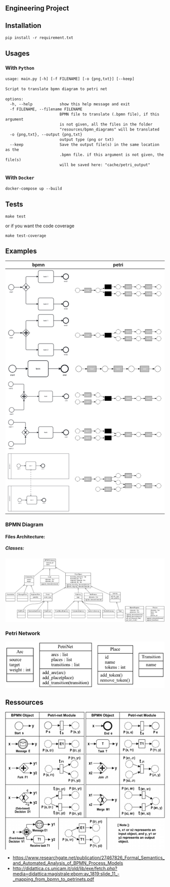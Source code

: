 ## Engineering Project

## Installation

```
pip install -r requirement.txt
```

## Usages 

### With `Python`

```
usage: main.py [-h] [-f FILENAME] [-o {png,txt}] [--keep]

Script to translate bpmn diagram to petri net

options:
  -h, --help            show this help message and exit
  -f FILENAME, --filename FILENAME
                        BPMN file to translate (.bpmn file), if this argument
                        is not given, all the files in the folder
                        "resources/bpmn_diagrams" will be translated
  -o {png,txt}, --output {png,txt}
                        output type (png or txt)
  --keep                Save the output file(s) in the same location as the
                        .bpmn file. if this argument is not given, the file(s)
                        will be saved here: "cache/petri_output"
```

### With `Docker`

```
docker-compose up --build
```

## Tests

``` shell
make test
```

or if you want the code coverage 

``` shell
make test-coverage
```


## Examples
<div style="background: white">

|                                              bpmn                                              |                                              petri                                              |
|:----------------------------------------------------------------------------------------------:|:-----------------------------------------------------------------------------------------------:|
| ![start_decision_tasks_ends.png](resources%2Fimg%2Fbpmn_parts%2Fstart_decision_tasks_ends.png) | ![start_decision_tasks_ends.png](resources%2Fimg%2Fpetri_parts%2Fstart_decision_tasks_ends.png) |
|     ![start_fork_tasks_ends.png](resources%2Fimg%2Fbpmn_parts%2Fstart_fork_tasks_ends.png)     |     ![start_fork_tasks_ends.png](resources%2Fimg%2Fpetri_parts%2Fstart_fork_tasks_ends.png)     |
|            ![start_task_end.png](resources%2Fimg%2Fbpmn_parts%2Fstart_task_end.png)            |            ![start_task_end.png](resources%2Fimg%2Fpetri_parts%2Fstart_task_end.png)            |
|      ![starts_join_task_end.png](resources%2Fimg%2Fbpmn_parts%2Fstarts_join_task_end.png)      |      ![starts_join_task_end.png](resources%2Fimg%2Fpetri_parts%2Fstarts_join_task_end.png)      |
|     ![starts_merge_task_end.png](resources%2Fimg%2Fbpmn_parts%2Fstarts_merge_task_end.png)     |     ![starts_merge_task_end.png](resources%2Fimg%2Fpetri_parts%2Fstarts_merge_task_end.png)     |
|     ![starts_processes_ends.png](resources%2Fimg%2Fbpmn_parts%2Fstarts_processes_ends.png)     |     ![starts_processes_ends.png](resources%2Fimg%2Fpetri_parts%2Fstarts_processes_ends.png)     |

</div>

### BPMN Diagram

#### Files Architecture:

##### Classes:

![bpmn.png](resources/img/bpmn_classes.png)

### Petri Network

![petri.png](resources/img/petri_classes.png)

## Ressources

![mapping_table.png](resources%2Fimg%2Fmapping_table.png)

- https://www.researchgate.net/publication/27467826_Formal_Semantics_and_Automated_Analysis_of_BPMN_Process_Models
- http://didattica.cs.unicam.it/old/lib/exe/fetch.php?media=didattica:magistrale:ebpm:ay_1819:slide_11_-_mapping_from_bpmn_to_petrinets.pdf

